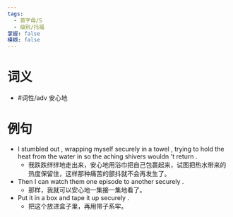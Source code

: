 ```yaml
---
tags:
  - 首字母/S
  - 级别/托福
掌握: false
模糊: false
---
```

# 词义
- #词性/adv  安心地
# 例句
- I stumbled out , wrapping myself securely in a towel , trying to hold the heat from the water in so the aching shivers wouldn 't return .
	- 我跌跌绊绊地走出来，安心地用浴巾把自己包裹起来，试图把热水带来的热度保留住，这样那种痛苦的颤抖就不会再发生了。
- Then I can watch them one episode to another securely .
	- 那样，我就可以安心地一集接一集地看了。
- Put it in a box and tape it up securely .
	- 把这个放进盒子里，再用带子系牢。
